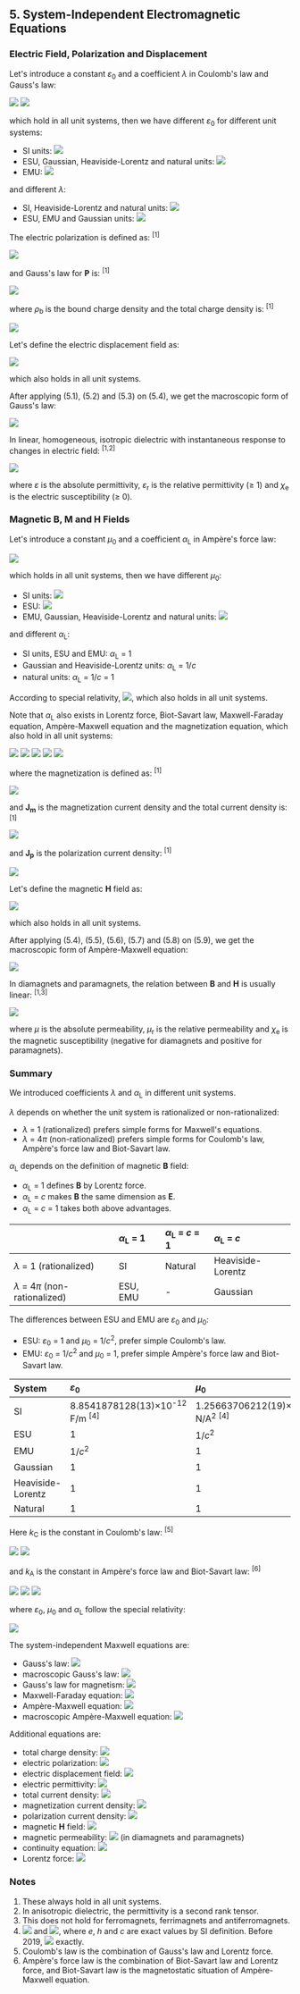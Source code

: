 ## 5. System-Independent Electromagnetic Equations

### Electric Field, Polarization and Displacement

Let's introduce a constant *ε*<sub>0</sub> and a coefficient *λ* in Coulomb's law and Gauss's law:

<img src="https://latex.codecogs.com/gif.latex?F=\frac{{\lambda}q_1q_2}{4\pi\varepsilon_0r^2}">

<img src="https://latex.codecogs.com/gif.latex?\nabla\cdot\mathbf{E}=\frac{\lambda\rho}{\varepsilon_0}\quad(5.1)">

which hold in all unit systems, then we have different *ε*<sub>0</sub> for different unit systems:

- SI units: <img src="https://latex.codecogs.com/gif.latex?\varepsilon_0=8.8541878128(13){\times}10^{-12}\text{F/m}">
- ESU, Gaussian, Heaviside-Lorentz and natural units: <img src="https://latex.codecogs.com/gif.latex?\varepsilon_0=1">
- EMU: <img src="https://latex.codecogs.com/gif.latex?\varepsilon_0=1/c^2">

and different *λ*:

- SI, Heaviside-Lorentz and natural units: <img src="https://latex.codecogs.com/gif.latex?\lambda=1">
- ESU, EMU and Gaussian units: <img src="https://latex.codecogs.com/gif.latex?\lambda=4\pi">

The electric polarization is defined as: <sup>[1]</sup>

<img src="https://latex.codecogs.com/gif.latex?\mathbf{P}=\frac{\text{d}\mathbf{p}}{\text{d}V}">

and Gauss's law for **P** is: <sup>[1]</sup>

<img src="https://latex.codecogs.com/gif.latex?\nabla\cdot\mathbf{P}=-\rho_b\quad(5.2)">

where *ρ*<sub>b</sub> is the bound charge density and the total charge density is: <sup>[1]</sup>

<img src="https://latex.codecogs.com/gif.latex?\rho=\rho_f+\rho_b\quad(5.3)">

Let's define the electric displacement field as:

<img src="https://latex.codecogs.com/gif.latex?\mathbf{D}=\varepsilon_0\mathbf{E}+\lambda\mathbf{P}\quad(5.4)">

which also holds in all unit systems.

After applying (5.1), (5.2) and (5.3) on (5.4), we get the macroscopic form of Gauss's law:

<img src="https://latex.codecogs.com/gif.latex?\nabla\cdot\mathbf{D}=\lambda\rho_f">

In linear, homogeneous, isotropic dielectric with instantaneous response to changes in electric field: <sup>[1,2]</sup>

<img src="https://latex.codecogs.com/gif.latex?\mathbf{D}=\varepsilon\mathbf{E}=\varepsilon_r\varepsilon_0\mathbf{E}=(1+\chi_e)\varepsilon_0\mathbf{E}">

where *ε* is the absolute permittivity, *ε*<sub>r</sub> is the relative permittivity (≥ 1) and *χ*<sub>e</sub> is the electric susceptibility (≥ 0).

### Magnetic B, M and H Fields

Let's introduce a constant *µ*<sub>0</sub> and a coefficient *α*<sub>L</sub> in Ampère's force law:

<img src="https://latex.codecogs.com/gif.latex?F=\frac{\lambda\alpha_L^2\mu_0I_1I_2l}{2{\pi}r}">

which holds in all unit systems, then we have different *µ*<sub>0</sub>:

- SI units: <img src="https://latex.codecogs.com/gif.latex?\mu_0=1.25663706212(19){\times}10^{-6}\;\text{N/A}^2{\approx}4\pi{\times}10^{-7}\;\text{N/A}^2">
- ESU: <img src="https://latex.codecogs.com/gif.latex?\mu_0=1/c^2">
- EMU, Gaussian, Heaviside-Lorentz and natural units: <img src="https://latex.codecogs.com/gif.latex?\mu_0=1">

and different *α*<sub>L</sub>:

- SI units, ESU and EMU: *α*<sub>L</sub> = 1
- Gaussian and Heaviside-Lorentz units: *α*<sub>L</sub> = 1/*c*
- natural units: *α*<sub>L</sub> = 1/*c* = 1

According to special relativity, <img src="https://latex.codecogs.com/gif.latex?\alpha_L^2\mu_0{\varepsilon_0}c^2=1">, which also holds in all unit systems.

Note that *α*<sub>L</sub> also exists in Lorentz force, Biot-Savart law, Maxwell-Faraday equation, Ampère-Maxwell equation and the magnetization equation, which also hold in all unit systems:

<img src="https://latex.codecogs.com/gif.latex?\mathbf{F}=q(\mathbf{E}+\alpha_L\mathbf{v}\times\mathbf{B})">

<img src="https://latex.codecogs.com/gif.latex?\mathbf{B}=\frac{\lambda\alpha_L\mu_0}{4\pi}\int_C\frac{I\text{d}\boldsymbol\ell\times\mathbf{\hat{r}}}{r^2}">

<img src="https://latex.codecogs.com/gif.latex?\nabla\times\mathbf{E}=-\alpha_L\frac{\partial\mathbf{B}}{\partial{t}}">

<img src="https://latex.codecogs.com/gif.latex?\nabla\times\mathbf{B}=\alpha_L\mu_0\left(\lambda\mathbf{J}+\varepsilon_0\frac{\partial\mathbf{E}}{\partial{t}}\right)\quad(5.5)">

<img src="https://latex.codecogs.com/gif.latex?\nabla\times\mathbf{M}=\alpha_L\mathbf{J_m}\quad(5.6)">

where the magnetization is defined as: <sup>[1]</sup>

<img src="https://latex.codecogs.com/gif.latex?\mathbf{M}=\frac{\text{d}\mathbf{m}}{\text{d}V}">

and **J**<sub>**m**</sub> is the magnetization current density and the total current density is: <sup>[1]</sup>

<img src="https://latex.codecogs.com/gif.latex?\mathbf{J}=\mathbf{J_f}+\mathbf{J_m}+\mathbf{J_p}\quad(5.7)">

and **J**<sub>**p**</sub> is the polarization current density: <sup>[1]</sup>

<img src="https://latex.codecogs.com/gif.latex?\mathbf{J_p}=\frac{\partial\mathbf{P}}{\partial{t}}\quad(5.8)">

Let's define the magnetic **H** field as:

<img src="https://latex.codecogs.com/gif.latex?\mathbf{H}=\frac{\alpha_L^2\mathbf{B}}{\mu_0}-\lambda\mathbf{M}\quad(5.9)">

which also holds in all unit systems.

After applying (5.4), (5.5), (5.6), (5.7) and (5.8) on (5.9), we get the macroscopic form of Ampère-Maxwell equation:

<img src="https://latex.codecogs.com/gif.latex?\nabla\times\mathbf{H}=\alpha_L\left(\lambda\mathbf{J_f}+\frac{\partial\mathbf{D}}{\partial{t}}\right)">

In diamagnets and paramagnets, the relation between **B** and **H** is usually linear: <sup>[1,3]</sup>

<img src="https://latex.codecogs.com/gif.latex?\mathbf{B}=\mu\mathbf{H}=\mu_r\mu_0\mathbf{H}=(1+\chi_m)\mu_0\mathbf{H}">

where *µ* is the absolute permeability, *µ*<sub>r</sub> is the relative permeability and *χ*<sub>e</sub> is the magnetic susceptibility (negative for diamagnets and positive for paramagnets).

### Summary

We introduced coefficients *λ* and *α*<sub>L</sub> in different unit systems.

*λ* depends on whether the unit system is rationalized or non-rationalized:

- *λ* = 1 (rationalized) prefers simple forms for Maxwell's equations.
- *λ* = 4*π* (non-rationalized) prefers simple forms for Coulomb's law, Ampère's force law and Biot-Savart law.

*α*<sub>L</sub> depends on the definition of magnetic **B** field:

- *α*<sub>L</sub> = 1 defines **B** by Lorentz force.
- *α*<sub>L</sub> = *c* makes **B** the same dimension as **E**.
- *α*<sub>L</sub> = *c* = 1 takes both above advantages.

|                             |*α*<sub>L</sub> = 1|*α*<sub>L</sub> = *c* = 1|*α*<sub>L</sub> = *c*|
|:----------------------------|:------------------|:------------------------|:--------------------|
|*λ* = 1 (rationalized)       |SI                 |Natural                  |Heaviside-Lorentz    |
|*λ* = 4*π* (non-rationalized)|ESU, EMU           |-                        |Gaussian             |

The differences between ESU and EMU are *ε*<sub>0</sub> and *µ*<sub>0</sub>:

- ESU: *ε*<sub>0</sub> = 1 and *µ*<sub>0</sub> = 1/*c*<sup>2</sup>, prefer simple Coulomb's law.
- EMU: *ε*<sub>0</sub> = 1/*c*<sup>2</sup> and *µ*<sub>0</sub> = 1, prefer simple Ampère's force law and Biot-Savart law.

|System           |*ε*<sub>0</sub>  |*µ*<sub>0</sub>  |*λ* |*α*<sub>L</sub>|*k*<sub>C</sub>  |*k*<sub>A</sub>    |
|:----------------|:----------------|:----------------|:---|:--------------|:----------------|:------------------|
|SI               |8.8541878128(13)×10<sup>-12</sup> F/m <sup>[4]</sup>|1.25663706212(19)×10<sup>-6</sup> N/A<sup>2</sup> <sup>[4]</sup>|1|1/4*πε*<sub>0</sub>|*µ*<sub>0</sub>/4*π*|
|ESU              |1                |1/*c*<sup>2</sup>|4*π*|1              |1                |1/c<sup>2</sup>    |
|EMU              |1/*c*<sup>2</sup>|1                |4*π*|1              |1/*c*<sup>2</sup>|1                  |
|Gaussian         |1                |1                |4*π*|*c*            |1                |1/*c*<sup>2</sup>  |
|Heaviside-Lorentz|1                |1                |1   |*c*            |1/4*π*           |1/4*π*c<sup>2</sup>|
|Natural          |1                |1                |1   |*c* = 1        |1/4*π*           |1/4*π*             |

Here *k*<sub>C</sub> is the constant in Coulomb's law: <sup>[5]</sup>

<img src="https://latex.codecogs.com/gif.latex?k_C=\frac{\lambda}{4\pi\varepsilon_0}">

<img src="https://latex.codecogs.com/gif.latex?F=\frac{k_Cq_1q_2}{r^2}">

and *k*<sub>A</sub> is the constant in Ampère's force law and Biot-Savart law: <sup>[6]</sup>

<img src="https://latex.codecogs.com/gif.latex?k_A=\frac{k_C}{c^2}=\frac{\lambda\alpha_L^2\mu_0}{4\pi}">

<img src="https://latex.codecogs.com/gif.latex?F=\frac{k_AI_1I_2l}{2r}">

<img src="https://latex.codecogs.com/gif.latex?\mathbf{B}=\frac{k_A}{\alpha_L}\int_C\frac{I\text{d}\boldsymbol\ell\times\mathbf{\hat{r}}}{r^2}">

where *ε*<sub>0</sub>, *µ*<sub>0</sub> and *α*<sub>L</sub> follow the special relativity:

<img src="https://latex.codecogs.com/gif.latex?\alpha_L^2\mu_0{\varepsilon_0}c^2=1">

The system-independent Maxwell equations are:

- Gauss's law: <img src="https://latex.codecogs.com/gif.latex?\nabla\cdot\mathbf{E}=\frac{\lambda\rho}{\varepsilon_0}">
- macroscopic Gauss's law: <img src="https://latex.codecogs.com/gif.latex?\nabla\cdot\mathbf{D}=\lambda\rho_f">
- Gauss's law for magnetism: <img src="https://latex.codecogs.com/gif.latex?\nabla\cdot\mathbf{B}=0">
- Maxwell-Faraday equation: <img src="https://latex.codecogs.com/gif.latex?\nabla\times\mathbf{E}=-\alpha_L\frac{\partial\mathbf{B}}{\partial{t}}">
- Ampère-Maxwell equation: <img src="https://latex.codecogs.com/gif.latex?\nabla\times\mathbf{B}=\alpha_L\mu_0\left(\lambda\mathbf{J}+\varepsilon_0\frac{\partial\mathbf{E}}{\partial{t}}\right)">
- macroscopic Ampère-Maxwell equation: <img src="https://latex.codecogs.com/gif.latex?\nabla\times\mathbf{H}=\alpha_L\left(\lambda\mathbf{J_f}+\frac{\partial\mathbf{D}}{\partial{t}}\right)">

Additional equations are:

- total charge density: <img src="https://latex.codecogs.com/gif.latex?\rho=\rho_f+\rho_b">
- electric polarization: <img src="https://latex.codecogs.com/gif.latex?\nabla\cdot\mathbf{P}=-\rho_b">
- electric displacement field: <img src="https://latex.codecogs.com/gif.latex?\mathbf{D}=\varepsilon_0\mathbf{E}+\lambda\mathbf{P}">
- electric permittivity: <img src="https://latex.codecogs.com/gif.latex?\mathbf{D}=\varepsilon\mathbf{E}=\varepsilon_r\varepsilon_0\mathbf{E}=(1+\chi_e)\varepsilon_0\mathbf{E}">
- total current density: <img src="https://latex.codecogs.com/gif.latex?\mathbf{J}=\mathbf{J_f}+\mathbf{J_m}+\mathbf{J_p}">
- magnetization current density: <img src="https://latex.codecogs.com/gif.latex?\nabla\times\mathbf{M}=\alpha_L\mathbf{J_m}">
- polarization current density: <img src="https://latex.codecogs.com/gif.latex?\mathbf{J_p}=\frac{\partial\mathbf{P}}{\partial{t}}">
- magnetic **H** field: <img src="https://latex.codecogs.com/gif.latex?\mathbf{H}=\frac{\alpha_L^2\mathbf{B}}{\mu_0}-\lambda\mathbf{M}">
- magnetic permeability: <img src="https://latex.codecogs.com/gif.latex?\mathbf{B}=\mu\mathbf{H}=\mu_r\mu_0\mathbf{H}=(1+\chi_m)\mu_0\mathbf{H}"> (in diamagnets and paramagnets)
- continuity equation: <img src="https://latex.codecogs.com/gif.latex?\nabla\cdot\mathbf{J}+\frac{\partial\rho}{\partial{t}}=0">
- Lorentz force: <img src="https://latex.codecogs.com/gif.latex?\mathbf{F}=q(\mathbf{E}+\alpha_L\mathbf{v}\times\mathbf{B})">

### Notes

1. These always hold in all unit systems.
2. In anisotropic dielectric, the permittivity is a second rank tensor.
3. This does not hold for ferromagnets, ferrimagnets and antiferromagnets.
4. <img src="https://latex.codecogs.com/gif.latex?\mu_0=2h\alpha/e^2c"> and <img src="https://latex.codecogs.com/gif.latex?\varepsilon_0=1/\mu_0c^2">, where *e*, *h* and *c* are exact values by SI definition. Before 2019, <img src="https://latex.codecogs.com/gif.latex?\mu_0=4\pi{\times}10^{-7}\;\text{N/A}^2"> exactly.
5. Coulomb's law is the combination of Gauss's law and Lorentz force.
6. Ampère's force law is the combination of Biot-Savart law and Lorentz force, and Biot-Savart law is the magnetostatic situation of Ampère-Maxwell equation.
